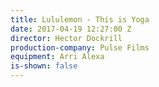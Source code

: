 ```yaml
---
title: Lululemon - This is Yoga
date: 2017-04-19 12:27:00 Z
director: Hector Dockrill
production-company: Pulse Films
equipment: Arri Alexa
is-shown: false
---
```


